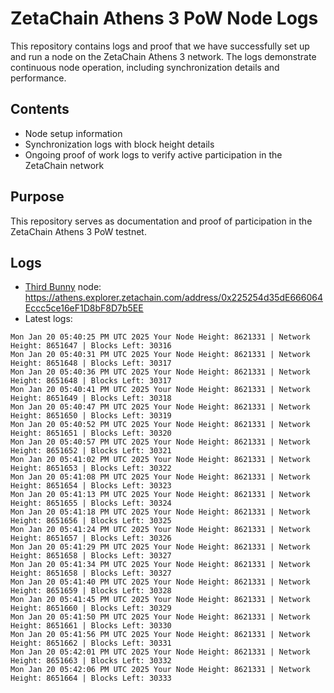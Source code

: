 # ZetaChain Athens 3 PoW Node Logs
This repository contains logs and proof that we have successfully set up and run a node on the ZetaChain Athens 3 network. The logs demonstrate continuous node operation, including synchronization details and performance.

## Contents
- Node setup information
- Synchronization logs with block height details
- Ongoing proof of work logs to verify active participation in the ZetaChain network

## Purpose
This repository serves as documentation and proof of participation in the ZetaChain Athens 3 PoW testnet.

## Logs

- [Third Bunny](https://thirdbunny.xyz/) node: https://athens.explorer.zetachain.com/address/0x225254d35dE666064Eccc5ce16eF1D8bF8D7b5EE
- Latest logs:
```
Mon Jan 20 05:40:25 PM UTC 2025 Your Node Height: 8621331 | Network Height: 8651647 | Blocks Left: 30316
Mon Jan 20 05:40:31 PM UTC 2025 Your Node Height: 8621331 | Network Height: 8651648 | Blocks Left: 30317
Mon Jan 20 05:40:36 PM UTC 2025 Your Node Height: 8621331 | Network Height: 8651648 | Blocks Left: 30317
Mon Jan 20 05:40:41 PM UTC 2025 Your Node Height: 8621331 | Network Height: 8651649 | Blocks Left: 30318
Mon Jan 20 05:40:47 PM UTC 2025 Your Node Height: 8621331 | Network Height: 8651650 | Blocks Left: 30319
Mon Jan 20 05:40:52 PM UTC 2025 Your Node Height: 8621331 | Network Height: 8651651 | Blocks Left: 30320
Mon Jan 20 05:40:57 PM UTC 2025 Your Node Height: 8621331 | Network Height: 8651652 | Blocks Left: 30321
Mon Jan 20 05:41:02 PM UTC 2025 Your Node Height: 8621331 | Network Height: 8651653 | Blocks Left: 30322
Mon Jan 20 05:41:08 PM UTC 2025 Your Node Height: 8621331 | Network Height: 8651654 | Blocks Left: 30323
Mon Jan 20 05:41:13 PM UTC 2025 Your Node Height: 8621331 | Network Height: 8651655 | Blocks Left: 30324
Mon Jan 20 05:41:18 PM UTC 2025 Your Node Height: 8621331 | Network Height: 8651656 | Blocks Left: 30325
Mon Jan 20 05:41:24 PM UTC 2025 Your Node Height: 8621331 | Network Height: 8651657 | Blocks Left: 30326
Mon Jan 20 05:41:29 PM UTC 2025 Your Node Height: 8621331 | Network Height: 8651658 | Blocks Left: 30327
Mon Jan 20 05:41:34 PM UTC 2025 Your Node Height: 8621331 | Network Height: 8651658 | Blocks Left: 30327
Mon Jan 20 05:41:40 PM UTC 2025 Your Node Height: 8621331 | Network Height: 8651659 | Blocks Left: 30328
Mon Jan 20 05:41:45 PM UTC 2025 Your Node Height: 8621331 | Network Height: 8651660 | Blocks Left: 30329
Mon Jan 20 05:41:50 PM UTC 2025 Your Node Height: 8621331 | Network Height: 8651661 | Blocks Left: 30330
Mon Jan 20 05:41:56 PM UTC 2025 Your Node Height: 8621331 | Network Height: 8651662 | Blocks Left: 30331
Mon Jan 20 05:42:01 PM UTC 2025 Your Node Height: 8621331 | Network Height: 8651663 | Blocks Left: 30332
Mon Jan 20 05:42:06 PM UTC 2025 Your Node Height: 8621331 | Network Height: 8651664 | Blocks Left: 30333
```
